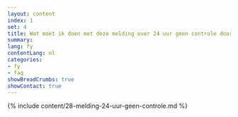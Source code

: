 ```yaml
---
layout: content
index: 1
set: 4
title: Wat moet ik doen met deze melding over 24 uur geen controle door de app? 
summary: 
lang: fy
contentLang: nl
categories:
- fy
- faq
showBreadCrumbs: true
showContact: true
---
```

{% include content/28-melding-24-uur-geen-controle.md %}
